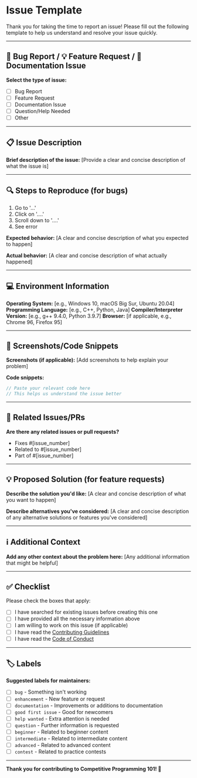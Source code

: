 # Issue Template

Thank you for taking the time to report an issue! Please fill out the following template to help us understand and resolve your issue quickly.

---

## 🐛 Bug Report / 💡 Feature Request / 📝 Documentation Issue

**Select the type of issue:**
- [ ] Bug Report
- [ ] Feature Request
- [ ] Documentation Issue
- [ ] Question/Help Needed
- [ ] Other

---

## 📋 Issue Description

**Brief description of the issue:**
[Provide a clear and concise description of what the issue is]

---

## 🔍 Steps to Reproduce (for bugs)

1. Go to '...'
2. Click on '....'
3. Scroll down to '....'
4. See error

**Expected behavior:**
[A clear and concise description of what you expected to happen]

**Actual behavior:**
[A clear and concise description of what actually happened]

---

## 💻 Environment Information

**Operating System:** [e.g., Windows 10, macOS Big Sur, Ubuntu 20.04]
**Programming Language:** [e.g., C++, Python, Java]
**Compiler/Interpreter Version:** [e.g., g++ 9.4.0, Python 3.9.7]
**Browser:** [if applicable, e.g., Chrome 96, Firefox 95]

---

## 📸 Screenshots/Code Snippets

**Screenshots (if applicable):**
[Add screenshots to help explain your problem]

**Code snippets:**
```cpp
// Paste your relevant code here
// This helps us understand the issue better
```

---

## 🔗 Related Issues/PRs

**Are there any related issues or pull requests?**
- Fixes #[issue_number]
- Related to #[issue_number]
- Part of #[issue_number]

---

## 💡 Proposed Solution (for feature requests)

**Describe the solution you'd like:**
[A clear and concise description of what you want to happen]

**Describe alternatives you've considered:**
[A clear and concise description of any alternative solutions or features you've considered]

---

## ℹ️ Additional Context

**Add any other context about the problem here:**
[Any additional information that might be helpful]

---

## ✅ Checklist

Please check the boxes that apply:

- [ ] I have searched for existing issues before creating this one
- [ ] I have provided all the necessary information above
- [ ] I am willing to work on this issue (if applicable)
- [ ] I have read the [Contributing Guidelines](Contributing.md)
- [ ] I have read the [Code of Conduct](CODE_OF_CONDUCT.md)

---

## 🏷️ Labels

**Suggested labels for maintainers:**
- [ ] `bug` - Something isn't working
- [ ] `enhancement` - New feature or request
- [ ] `documentation` - Improvements or additions to documentation
- [ ] `good first issue` - Good for newcomers
- [ ] `help wanted` - Extra attention is needed
- [ ] `question` - Further information is requested
- [ ] `beginner` - Related to beginner content
- [ ] `intermediate` - Related to intermediate content
- [ ] `advanced` - Related to advanced content
- [ ] `contest` - Related to practice contests

---

**Thank you for contributing to Competitive Programming 101! 🚀**